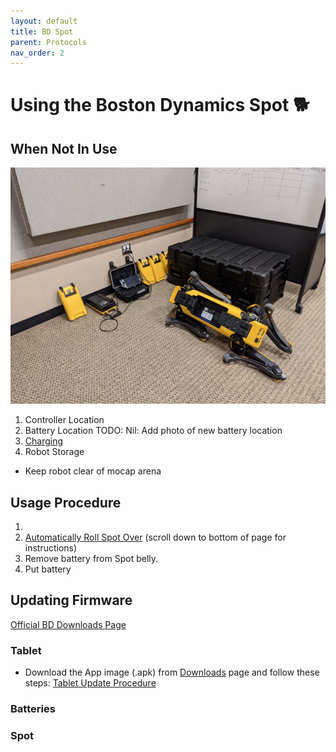 ```yaml
---
layout: default
title: BD Spot
parent: Protocols
nav_order: 2
---
```


# Using the Boston Dynamics Spot 🐕


## When Not In Use

![spot resting](../assets/imgs/spot_tut/spot_resting.jpg)

1. Controller Location
2. Battery Location
   TODO: Nil: Add photo of new battery location
4. [Charging](https://support.bostondynamics.com/s/article/Spot-Charging-Configurations)
5. Robot Storage
  - Keep robot clear of mocap arena

## Usage Procedure
1. 
4. [Automatically Roll Spot Over](https://support.bostondynamics.com/s/article/Rolling-Spot-over) (scroll down to bottom of page for instructions)
5. Remove battery from Spot belly.
6. Put battery

## Updating Firmware
[Official BD Downloads Page](https://support.bostondynamics.com/s/downloads)

### Tablet
- Download the App image (.apk) from [Downloads](https://support.bostondynamics.com/s/downloads) page and follow these steps: 
[Tablet Update Procedure](https://support.bostondynamics.com/s/article/Updating-the-Spot-system-software)
### Batteries
### Spot
